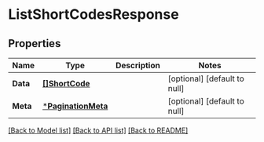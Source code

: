 # ListShortCodesResponse

## Properties
Name | Type | Description | Notes
------------ | ------------- | ------------- | -------------
**Data** | [**[]ShortCode**](ShortCode.md) |  | [optional] [default to null]
**Meta** | [***PaginationMeta**](PaginationMeta.md) |  | [optional] [default to null]

[[Back to Model list]](../README.md#documentation-for-models) [[Back to API list]](../README.md#documentation-for-api-endpoints) [[Back to README]](../README.md)

